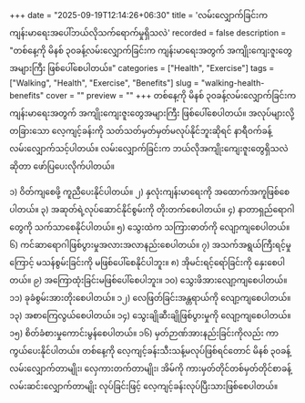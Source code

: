 +++
date = "2025-09-19T12:14:26+06:30"
title = 'လမ်းလျှောက်ခြင်းက ကျန်းမာရေးအပေါ်ဘယ်လိုသက်ရောက်မှုရှိသလဲ'
recorded = false
description = "တစ်နေ့ကို မိနစ် ၃၀ခန့်လမ်းလျှောက်ခြင်းက ကျန်းမာရေးအတွက် အကျိုးကျေးဇူးတွေအများကြီး ဖြစ်ပေါ်စေပါတယ်။"
categories = ["Health", "Exercise"]
tags = ["Walking", "Health", "Exercise", "Benefits"]
slug = "walking-health-benefits"
cover = ""
preview = ""
+++
တစ်နေ့ကို မိနစ် ၃၀ခန့်လမ်းလျှောက်ခြင်းက ကျန်းမာရေးအတွက် အကျိုးကျေးဇူးတွေအများကြီး ဖြစ်ပေါ်စေပါတယ်။ အလုပ်များလို့ တခြားသော လေ့ကျင့်ခန်းကို သတ်သတ်မှတ်မှတ်မလုပ်နိုင်ဘူးဆိုရင် နာရီဝက်ခန့်လမ်းလျှောက်သင့်ပါတယ်။ လမ်းလျှောက်ခြင်းက ဘယ်လိုအကျိုးကျေးဇူးတွေရှိသလဲဆိုတာ ဖော်ပြပေးလိုက်ပါတယ်။

၁) ဝိတ်ကျစေဖို့ ကူညီပေးနိုင်ပါတယ်။
၂) နှလုံးကျန်းမာရေးကို အထောက်အကူဖြစ်စေပါတယ်။
၃) အဆုတ်ရဲ့လုပ်ဆောင်နိုင်စွမ်းကို တိုးတက်စေပါတယ်။
၄) နာတာရှည်ရောဂါတွေကို သက်သာစေနိုင်ပါတယ်။
၅) သွေးထဲက သကြားဓာတ်ကို လျော့ကျစေပါတယ်။
၆) ကင်ဆာရောဂါဖြစ်ပွားမှုအလားအလာနည်းစေပါတယ်။
၇) အသက်အရွယ်ကြီးရင့်မှုကြောင့် မသန်စွမ်းခြင်းကို မဖြစ်ပေါ်စေနိုင်ပါဘူး။
၈) အိုမင်းရင့်ရော်ခြင်းကို နှေးစေပါတယ်။
၉) အကြောထုံးခြင်းမဖြစ်ပေါ်စေပါဘူး။
၁၀) သွေးဖိအားလျော့ကျစေပါတယ်။
၁၁) ခုခံစွမ်းအားတိုးစေပါတယ်။
၁၂) လေဖြတ်ခြင်းအန္တရာယ်ကို လျော့ကျစေပါတယ်။
၁၃) အစာကြေလွယ်စေပါတယ်။
၁၄) သွေးချိုဆီးချိုဖြစ်ပွားမှုကို လျော့ကျစေပါတယ်။
၁၅) စိတ်ခံစားမှုကောင်းမွန်စေပါတယ်။
၁၆) မှတ်ဉာဏ်အားနည်းခြင်းကိုလည်း ကာကွယ်ပေးနိုင်ပါတယ်။
တစ်နေ့ကို လေ့ကျင့်ခန်းသီးသန့်မလုပ်ဖြစ်ရင်တောင် မိနစ် ၃၀ခန့် လမ်းလျှောက်တာမျိုး၊ လှေကားတက်တာမျိုး၊ အိမ်ကို ကားမှတ်တိုင်တစ်မှတ်တိုင်စာခန့် လမ်းဆင်းလျှောက်တာမျိုး လုပ်ခြင်းဖြင့် လေ့ကျင့်ခန်းလုပ်ပြီးသားဖြစ်စေပါတယ်။